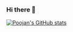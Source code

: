 ### Hi there 👋

<!--
**poojan1812/poojan1812** is a ✨ _special_ ✨ repository because its `README.md` (this file) appears on your GitHub profile.

Here are some ideas to get you started:

- 🔭 I’m currently working on ...
- 🌱 I’m currently learning ...
- 👯 I’m looking to collaborate on ...
- 🤔 I’m looking for help with ...
- 💬 Ask me about ...
- 📫 How to reach me: ...
- 😄 Pronouns: ...
- ⚡ Fun fact: ...
-->
[![Poojan's GitHub stats](https://github-readme-stats.vercel.app/api?username=poojan1812&show_icons=true&theme=Gradient)](https://github.com/anuraghazra/github-readme-stats)

